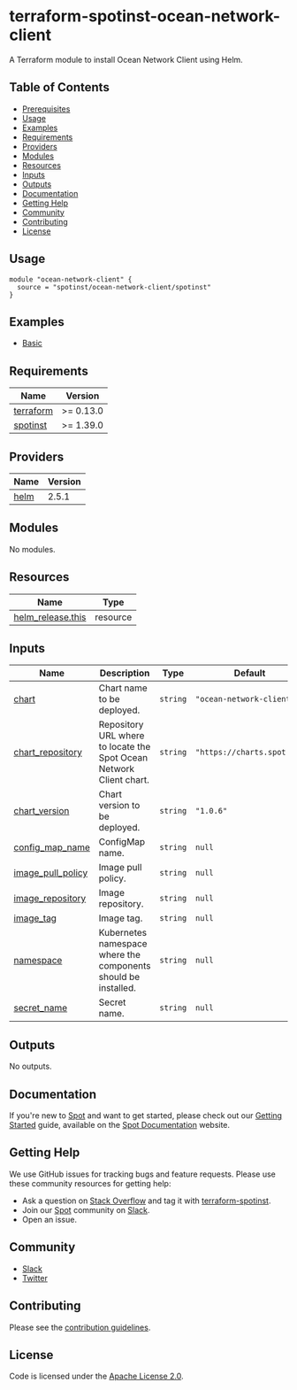 # terraform-spotinst-ocean-network-client
A Terraform module to install Ocean Network Client using Helm.

## Table of Contents

- [Prerequisites](#prerequisites)
- [Usage](#usage)
- [Examples](#examples)
- [Requirements](#requirements)
- [Providers](#providers)
- [Modules](#modules)
- [Resources](#resources)
- [Inputs](#inputs)
- [Outputs](#outputs)
- [Documentation](#documentation)
- [Getting Help](#getting-help)
- [Community](#community)
- [Contributing](#contributing)
- [License](#license)

## Usage

```hcl
module "ocean-network-client" {
  source = "spotinst/ocean-network-client/spotinst"
}
```

## Examples

- [Basic](examples/basic)

<!-- BEGINNING OF PRE-COMMIT-TERRAFORM DOCS HOOK -->
## Requirements

| Name | Version |
|------|---------|
| <a name="requirement_terraform"></a> [terraform](#requirement\_terraform) | >= 0.13.0 |
| <a name="requirement_spotinst"></a> [spotinst](#requirement\_spotinst) | >= 1.39.0 |

## Providers

| Name | Version |
|------|---------|
| <a name="provider_helm"></a> [helm](#provider\_helm) | 2.5.1 |

## Modules

No modules.

## Resources

| Name | Type |
|------|------|
| [helm_release.this](https://registry.terraform.io/providers/hashicorp/helm/latest/docs/resources/release) | resource |

## Inputs

| Name | Description | Type | Default | Required |
|------|-------------|------|---------|:--------:|
| <a name="input_chart"></a> [chart](#input\_chart) | Chart name to be deployed. | `string` | `"ocean-network-client"` | no |
| <a name="input_chart_repository"></a> [chart\_repository](#input\_chart\_repository) | Repository URL where to locate the Spot Ocean Network Client chart. | `string` | `"https://charts.spot.io"` | no |
| <a name="input_chart_version"></a> [chart\_version](#input\_chart\_version) | Chart version to be deployed. | `string` | `"1.0.6"` | no |
| <a name="input_config_map_name"></a> [config\_map\_name](#input\_config\_map\_name) | ConfigMap name. | `string` | `null` | no |
| <a name="input_image_pull_policy"></a> [image\_pull\_policy](#input\_image\_pull\_policy) | Image pull policy. | `string` | `null` | no |
| <a name="input_image_repository"></a> [image\_repository](#input\_image\_repository) | Image repository. | `string` | `null` | no |
| <a name="input_image_tag"></a> [image\_tag](#input\_image\_tag) | Image tag. | `string` | `null` | no |
| <a name="input_namespace"></a> [namespace](#input\_namespace) | Kubernetes namespace where the components should be installed. | `string` | `null` | no |
| <a name="input_secret_name"></a> [secret\_name](#input\_secret\_name) | Secret name. | `string` | `null` | no |

## Outputs

No outputs.
<!-- END OF PRE-COMMIT-TERRAFORM DOCS HOOK -->

## Documentation

If you're new to [Spot](https://spot.io/) and want to get started, please check out our [Getting Started](https://docs.spot.io/connect-your-cloud-provider/) guide, available on the [Spot Documentation](https://docs.spot.io/) website.

## Getting Help

We use GitHub issues for tracking bugs and feature requests. Please use these community resources for getting help:

- Ask a question on [Stack Overflow](https://stackoverflow.com/) and tag it with [terraform-spotinst](https://stackoverflow.com/questions/tagged/terraform-spotinst/).
- Join our [Spot](https://spot.io/) community on [Slack](http://slack.spot.io/).
- Open an issue.

## Community

- [Slack](http://slack.spot.io/)
- [Twitter](https://twitter.com/spot_hq/)

## Contributing

Please see the [contribution guidelines](.github/CONTRIBUTING.md).

## License

Code is licensed under the [Apache License 2.0](LICENSE).
